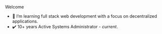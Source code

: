 Welcome
- 🌱 I’m learning full stack web development with a focus on decentralized applications.
- :heavy_check_mark: 10+ years Active Systems Administrator - <em>current</em>. 
